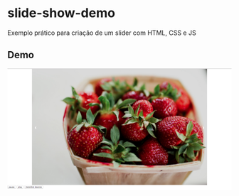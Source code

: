 # slide-show-demo
Exemplo prático para criação de um slider com HTML, CSS e JS

## Demo
![alt tag](https://raw.githubusercontent.com/dennerevaldt/slide-show-demo/master/images/slider-example.png)

